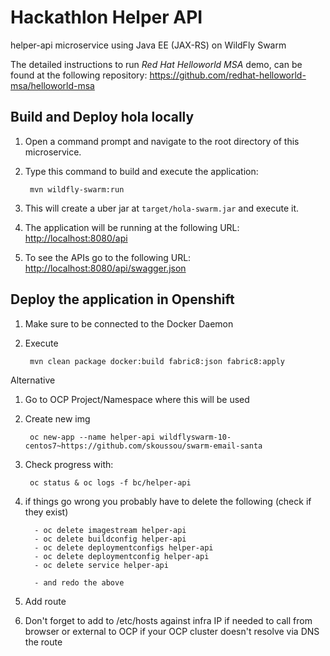 # Hackathlon Helper API
helper-api microservice using Java EE (JAX-RS) on WildFly Swarm

The detailed instructions to run *Red Hat Helloworld MSA* demo, can be found at the following repository: <https://github.com/redhat-helloworld-msa/helloworld-msa>


Build and Deploy hola locally
-----------------------------

1. Open a command prompt and navigate to the root directory of this microservice.
2. Type this command to build and execute the application:

        mvn wildfly-swarm:run

3. This will create a uber jar at  `target/hola-swarm.jar` and execute it.
4. The application will be running at the following URL: <http://localhost:8080/api>
5. To see the APIs go to the following URL: <http://localhost:8080/api/swagger.json>

Deploy the application in Openshift
-----------------------------------

1. Make sure to be connected to the Docker Daemon
2. Execute

		mvn clean package docker:build fabric8:json fabric8:apply

Alternative
1. Go to OCP Project/Namespace where this will be used
2. Create new img		

		oc new-app --name helper-api wildflyswarm-10-centos7~https://github.com/skoussou/swarm-email-santa

3. Check progress with: 	

		oc status & oc logs -f bc/helper-api

4. if things go wrong you probably have to delete the following (check if they exist)

		 - oc delete imagestream helper-api
		 - oc delete buildconfig helper-api
		 - oc delete deploymentconfigs helper-api
		 - oc delete deploymentconfig helper-api
		 - oc delete service helper-api
		
		 - and redo the above
5. Add route
6. Don't forget to add to /etc/hosts against infra IP if needed to call from browser or external to OCP if your OCP cluster doesn't resolve via DNS the route


